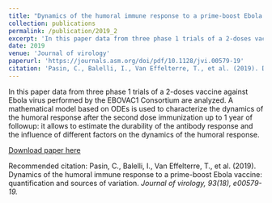 ```yaml
---
title: "Dynamics of the humoral immune response to a prime-boost Ebola vaccine: quantification and sources of variation"
collection: publications
permalink: /publication/2019_2
excerpt: 'In this paper data from three phase 1 trials of a 2-doses vaccine against Ebola virus performed by the EBOVAC1 Consortium are analyzed. A mathematical model based on ODEs is used to characterize the dynamics of the humoral response after the second dose immunization up to 1 year of followup: it allows to estimate the durability of the antibody response and the influence of different factors on the dynamics of the humoral response.'
date: 2019
venue: 'Journal of virology'
paperurl: 'https://journals.asm.org/doi/pdf/10.1128/jvi.00579-19'
citation: 'Pasin, C., Balelli, I., Van Effelterre, T., et al. (2019). Dynamics of the humoral immune response to a prime-boost Ebola vaccine: quantification and sources of variation. <i>Journal of virology<i>, 93(18), e00579-19.'
---
```

In this paper data from three phase 1 trials of a 2-doses vaccine against Ebola virus performed by the EBOVAC1 Consortium are analyzed. A mathematical model based on ODEs is used to characterize the dynamics of the humoral response after the second dose immunization up to 1 year of followup: it allows to estimate the durability of the antibody
response and the influence of different factors on the dynamics of the humoral response.

[Download paper here](https://journals.asm.org/doi/pdf/10.1128/jvi.00579-19)

Recommended citation: Pasin, C., Balelli, I., Van Effelterre, T., et al. (2019). Dynamics of the humoral immune response to a prime-boost Ebola vaccine: quantification and sources of variation. <i>Journal of virology<i>, 93(18), e00579-19.